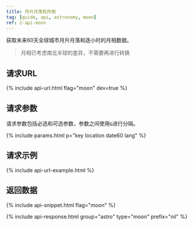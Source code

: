 ```yaml
---
title: 月升月落和月相
tag: [guide, api, astronomy, moon]
ref: 2-api-moon
---
```


获取未来60天全球城市月升月落和逐小时的月相数据。

> 月相已考虑南北半球的差异，不需要再进行转换

## 请求URL

{% include api-url.html flag="moon" dev=true %}

## 请求参数

请求参数包括必选和可选参数，参数之间使用`&`进行分隔。

{% include params.html p="key location date60 lang" %}

## 请求示例

{% include api-url-example.html %}

## 返回数据

{% include api-snippet.html flag="moon" %}

{% include api-response.html group="astro" type="moon" prefix="nil" %}

